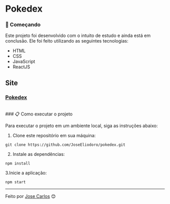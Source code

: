 # Pokedex

### 🚀 Começando

Este projeto foi desenvolvido com o intuito de estudo e ainda está em conclusão. Ele foi feito utilizando as seguintes tecnologias:

* HTML
* CSS
* JavaScript
* ReactJS

## Site
### [Pokedex]()

<br>
### 📋 Como executar o projeto

Para executar o projeto em um ambiente local, siga as instruções abaixo:

1. Clone este repositório em sua máquina:
```
git clone https://github.com/JoseEliodoro/pokedex.git

```

2. Instale as dependências:
```
npm install
```

3.Inicie a aplicação:
```
npm start
```


---
Feito por [Jose Carlos](https://github.com/JoseEliodoro) 😊